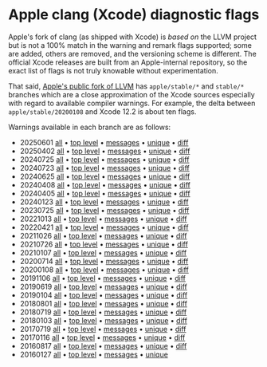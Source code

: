 
# Apple clang (Xcode) diagnostic flags

Apple's fork of clang (as shipped with Xcode) is _based on_ the LLVM project but
is not a 100% match in the warning and remark flags supported; some are added,
others are removed, and the versioning scheme is different. The official Xcode
releases are built from an Apple-internal repository, so the exact list of flags
is not truly knowable without experimentation.

That said, [Apple's public fork of LLVM](https://github.com/apple/llvm-project)
has `apple/stable/*` and `stable/*` branches which are a close approximation of
the Xcode sources especially with regard to available compiler warnings. For
example, the delta between `apple/stable/20200108` and Xcode 12.2 is about ten
flags.

Warnings available in each branch are as follows:


* 20250601 [all](warnings-20250601.txt)
  • [top level](warnings-top-level-20250601.txt)
  • [messages](warnings-messages-20250601.txt)
  • [unique](warnings-unique-20250601.txt)
  • [diff](warnings-diff-20250402-20250601.txt)
* 20250402 [all](warnings-20250402.txt)
  • [top level](warnings-top-level-20250402.txt)
  • [messages](warnings-messages-20250402.txt)
  • [unique](warnings-unique-20250402.txt)
  • [diff](warnings-diff-20240725-20250402.txt)
* 20240725 [all](warnings-20240725.txt)
  • [top level](warnings-top-level-20240725.txt)
  • [messages](warnings-messages-20240725.txt)
  • [unique](warnings-unique-20240725.txt)
  • [diff](warnings-diff-20240723-20240725.txt)
* 20240723 [all](warnings-20240723.txt)
  • [top level](warnings-top-level-20240723.txt)
  • [messages](warnings-messages-20240723.txt)
  • [unique](warnings-unique-20240723.txt)
  • [diff](warnings-diff-20240625-20240723.txt)
* 20240625 [all](warnings-20240625.txt)
  • [top level](warnings-top-level-20240625.txt)
  • [messages](warnings-messages-20240625.txt)
  • [unique](warnings-unique-20240625.txt)
  • [diff](warnings-diff-20240408-20240625.txt)
* 20240408 [all](warnings-20240408.txt)
  • [top level](warnings-top-level-20240408.txt)
  • [messages](warnings-messages-20240408.txt)
  • [unique](warnings-unique-20240408.txt)
  • [diff](warnings-diff-20240405-20240408.txt)
* 20240405 [all](warnings-20240405.txt)
  • [top level](warnings-top-level-20240405.txt)
  • [messages](warnings-messages-20240405.txt)
  • [unique](warnings-unique-20240405.txt)
  • [diff](warnings-diff-20240123-20240405.txt)
* 20240123 [all](warnings-20240123.txt)
  • [top level](warnings-top-level-20240123.txt)
  • [messages](warnings-messages-20240123.txt)
  • [unique](warnings-unique-20240123.txt)
  • [diff](warnings-diff-20230725-20240123.txt)
* 20230725 [all](warnings-20230725.txt)
  • [top level](warnings-top-level-20230725.txt)
  • [messages](warnings-messages-20230725.txt)
  • [unique](warnings-unique-20230725.txt)
  • [diff](warnings-diff-20221013-20230725.txt)
* 20221013 [all](warnings-20221013.txt)
  • [top level](warnings-top-level-20221013.txt)
  • [messages](warnings-messages-20221013.txt)
  • [unique](warnings-unique-20221013.txt)
  • [diff](warnings-diff-20220421-20221013.txt)
* 20220421 [all](warnings-20220421.txt)
  • [top level](warnings-top-level-20220421.txt)
  • [messages](warnings-messages-20220421.txt)
  • [unique](warnings-unique-20220421.txt)
  • [diff](warnings-diff-20211026-20220421.txt)
* 20211026 [all](warnings-20211026.txt)
  • [top level](warnings-top-level-20211026.txt)
  • [messages](warnings-messages-20211026.txt)
  • [unique](warnings-unique-20211026.txt)
  • [diff](warnings-diff-20210726-20211026.txt)
* 20210726 [all](warnings-20210726.txt)
  • [top level](warnings-top-level-20210726.txt)
  • [messages](warnings-messages-20210726.txt)
  • [unique](warnings-unique-20210726.txt)
  • [diff](warnings-diff-20210107-20210726.txt)
* 20210107 [all](warnings-20210107.txt)
  • [top level](warnings-top-level-20210107.txt)
  • [messages](warnings-messages-20210107.txt)
  • [unique](warnings-unique-20210107.txt)
  • [diff](warnings-diff-20200714-20210107.txt)
* 20200714 [all](warnings-20200714.txt)
  • [top level](warnings-top-level-20200714.txt)
  • [messages](warnings-messages-20200714.txt)
  • [unique](warnings-unique-20200714.txt)
  • [diff](warnings-diff-20200108-20200714.txt)
* 20200108 [all](warnings-20200108.txt)
  • [top level](warnings-top-level-20200108.txt)
  • [messages](warnings-messages-20200108.txt)
  • [unique](warnings-unique-20200108.txt)
  • [diff](warnings-diff-20191106-20200108.txt)
* 20191106 [all](warnings-20191106.txt)
  • [top level](warnings-top-level-20191106.txt)
  • [messages](warnings-messages-20191106.txt)
  • [unique](warnings-unique-20191106.txt)
  • [diff](warnings-diff-20190619-20191106.txt)
* 20190619 [all](warnings-20190619.txt)
  • [top level](warnings-top-level-20190619.txt)
  • [messages](warnings-messages-20190619.txt)
  • [unique](warnings-unique-20190619.txt)
  • [diff](warnings-diff-20190104-20190619.txt)
* 20190104 [all](warnings-20190104.txt)
  • [top level](warnings-top-level-20190104.txt)
  • [messages](warnings-messages-20190104.txt)
  • [unique](warnings-unique-20190104.txt)
  • [diff](warnings-diff-20180801-20190104.txt)
* 20180801 [all](warnings-20180801.txt)
  • [top level](warnings-top-level-20180801.txt)
  • [messages](warnings-messages-20180801.txt)
  • [unique](warnings-unique-20180801.txt)
  • [diff](warnings-diff-20180719-20180801.txt)
* 20180719 [all](warnings-20180719.txt)
  • [top level](warnings-top-level-20180719.txt)
  • [messages](warnings-messages-20180719.txt)
  • [unique](warnings-unique-20180719.txt)
  • [diff](warnings-diff-20180103-20180719.txt)
* 20180103 [all](warnings-20180103.txt)
  • [top level](warnings-top-level-20180103.txt)
  • [messages](warnings-messages-20180103.txt)
  • [unique](warnings-unique-20180103.txt)
  • [diff](warnings-diff-20170719-20180103.txt)
* 20170719 [all](warnings-20170719.txt)
  • [top level](warnings-top-level-20170719.txt)
  • [messages](warnings-messages-20170719.txt)
  • [unique](warnings-unique-20170719.txt)
  • [diff](warnings-diff-20170116-20170719.txt)
* 20170116 [all](warnings-20170116.txt)
  • [top level](warnings-top-level-20170116.txt)
  • [messages](warnings-messages-20170116.txt)
  • [unique](warnings-unique-20170116.txt)
  • [diff](warnings-diff-20160817-20170116.txt)
* 20160817 [all](warnings-20160817.txt)
  • [top level](warnings-top-level-20160817.txt)
  • [messages](warnings-messages-20160817.txt)
  • [unique](warnings-unique-20160817.txt)
  • [diff](warnings-diff-20160127-20160817.txt)
* 20160127 [all](warnings-20160127.txt)
  • [top level](warnings-top-level-20160127.txt)
  • [messages](warnings-messages-20160127.txt)
  • [unique](warnings-unique-20160127.txt)